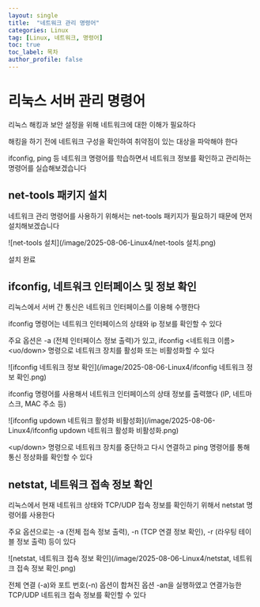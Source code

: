 ```yaml
---
layout: single
title:  "네트워크 관리 명령어"
categories: Linux
tag: [Linux, 네트워크, 명령어]
toc: true
toc_label: 목차
author_profile: false
---
```


# 리눅스 서버 관리 명령어

리눅스 해킹과 보안 설정을 위해 네트워크에 대한 이해가 필요하다

해킹을 하기 전에 네트워크 구성을 확인하여 취약점이 있는 대상을 파악해야 한다

ifconfig, ping 등 네트워크 명령어를 학습하면서 네트워크 정보를 확인하고 관리하는
명령어를 실습해보겠습니다

## net-tools 패키지 설치

네트워크 관리 명령어를 사용하기 위해서는 net-tools 패키지가 필요하기 때문에 먼저 설치해보겠습니다

![net-tools 설치](/image/2025-08-06-Linux4/net-tools 설치.png)

설치 완료

## ifconfig, 네트워크 인터페이스 및 정보 확인

리눅스에서 서버 간 통신은 네트워크 인터페이스를 이용해 수행한다

ifconfig 명령어는 네트워크 인터페이스의 상태와 ip 정보를 확인할 수 있다

주요 옵션은 -a (전체 인터페이스 정보 출력)가 있고, ifconfig <네트워크 이름> <uo/down> 
명령으로 네트워크 장치를 활성화 또는 비활성화할 수 있다

![ifconfig 네트워크 정보 확인](/image/2025-08-06-Linux4/ifconfig 네트워크 정보 확인.png)

ifconfig 명령어를 사용해서 네트워크 인터페이스의 상태 정보를 출력했다
(IP, 네트마스크, MAC 주소 등)

![ifconfig updown 네트워크 활성화 비활성화](/image/2025-08-06-Linux4/ifconfig updown 네트워크 활성화 비활성화.png)

<up/down> 명령으로 네트워크 장치를 중단하고 다시 연결하고 ping 명령어를 통해 통신 정상화를 확인할 수 있다

## netstat, 네트워크 접속 정보 확인

리눅스에서 현재 네트워크 상태와 TCP/UDP 접속 정보를 확인하기 위해서 netstat 명령어를 사용한다

주요 옵션으로는 -a (전체 접속 정보 출력), -n (TCP 연결 정보 확인), -r (라우팅 테이블 정보 출력) 등이 있다

![netstat, 네트워크 접속 정보 확인](/image/2025-08-06-Linux4/netstat, 네트워크 접속 정보 확인.png)

전체 연결 (-a)와 포트 번호(-n) 옵션이 합쳐진 옵션 -an을 실행하였고 
연결가능한 TCP/UDP 네트워크 접속 정보를 확인할 수 있다